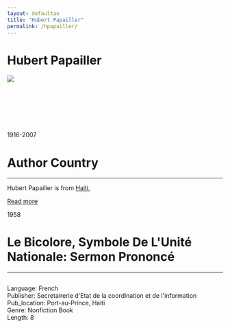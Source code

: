 ```yaml
---
layout: defaultau
title: "Hubert Papailler"
permalink: /hpapailler/
---
```

<!-- partial:index.partial.html -->
<div class="content">
    <h1>Hubert Papailler</h1>
    <div class="quote">
        <div><img src="https://images.findagrave.com/photos250/photos/2007/105/18962141_117676362965.jpg" class="logo"></div>
    </div>
    <div class="timeline">
        <div style="padding-bottom:100px;"></div>
        <div class="block">
            <div class="date right"><p class="right">1916-2007</p></div>
            <div class="dot"></div>
            <div class="left first">
            <div class="author_country">
                <h1>Author Country</h1><hr>
            <div class="aclocation"> <p>Hubert Papailler is from <a href="{{ site.baseurl }}/5">Haiti.</a></p> </div>
              <div class="acreadmore">  <a href="#" target="_blank">Read more</a> </div>
            </div>
            </div>
        </div>
        <div class="block">
            <div class="date left"><p class="left">1958</p></div>
            <div class="dot"></div>
            <div class="right">
                <h1>Le Bicolore, Symbole De L'Unité Nationale: Sermon Prononcé</h1><hr>
                <p><img src=""></p>
                <p>
                Language: French<br/>
                Publisher: Secretairerie d'Etat de la coordination et de l'information<br/>
                Pub_location: Port-au-Prince, Haiti<br/>
                Genre: Nonfiction Book<br/>
                Length: 8 <br/>                   </p>
            </div>
        </div>
<!-- partial -->
  <script src='https://cdnjs.cloudflare.com/ajax/libs/jquery/3.1.1/jquery.min.js'></script><script  src="assets/js/authorscript.js"></script>